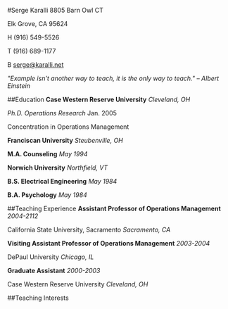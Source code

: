 #Serge Karalli
 8805 Barn Owl CT
 
 Elk Grove, CA 95624
 
 H (916) 549-5526
 
 T (916) 689-1177
 
 B serge@karalli.net
 
_"Example isn’t another way to teach, it is the only way to teach." – Albert Einstein_

##Education
**Case Western Reserve University**
_Cleveland, OH_

*Ph.D. Operations Research*
Jan. 2005

Concentration in Operations Management

**Franciscan University**
_Steubenville, OH_

**M.A. Counseling**
_May 1994_

**Norwich University**
_Northfield, VT_

**B.S. Electrical Engineering**
_May 1984_ 

**B.A. Psychology**
_May 1984_ 

##Teaching Experience
**Assistant Professor of Operations Management**
_2004-2112_

California State University, Sacramento
_Sacramento, CA_

**Visiting Assistant Professor of Operations Management**
_2003-2004_ 

DePaul University
_Chicago, IL_

**Graduate Assistant**
_2000-2003_ 

Case Western Reserve University
_Cleveland, OH_

##Teaching Interests


